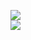 [![](https://img.shields.io/badge/Made%20With-Github%20Spray-lightgrey.svg?style=for-the-badge&logo=github)](https://github.com/Annihil/github-spray#1871)  
[![](https://i.imgur.com/2DrTn0Z.gif)](https://github.com/Annihil/github-spray)